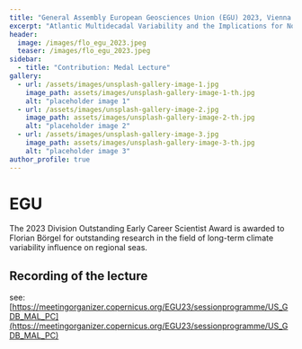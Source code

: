 ```yaml
---
title: "General Assembly European Geosciences Union (EGU) 2023, Vienna "
excerpt: "Atlantic Multidecadal Variability and the Implications for North European climate"
header:
  image: /images/flo_egu_2023.jpeg
  teaser: /images/flo_egu_2023.jpeg
sidebar:
  - title: "Contribution: Medal Lecture"
gallery:
  - url: /assets/images/unsplash-gallery-image-1.jpg
    image_path: assets/images/unsplash-gallery-image-1-th.jpg
    alt: "placeholder image 1"
  - url: /assets/images/unsplash-gallery-image-2.jpg
    image_path: assets/images/unsplash-gallery-image-2-th.jpg
    alt: "placeholder image 2"
  - url: /assets/images/unsplash-gallery-image-3.jpg
    image_path: assets/images/unsplash-gallery-image-3-th.jpg
    alt: "placeholder image 3"
author_profile: true
---
```


# EGU

The 2023 Division Outstanding Early Career Scientist Award is awarded to Florian Börgel for outstanding research in the field of long-term climate variability influence on regional seas.

## Recording of the lecture


see: [https://meetingorganizer.copernicus.org/EGU23/sessionprogramme/US_GDB_MAL_PC](https://meetingorganizer.copernicus.org/EGU23/sessionprogramme/US_GDB_MAL_PC)
